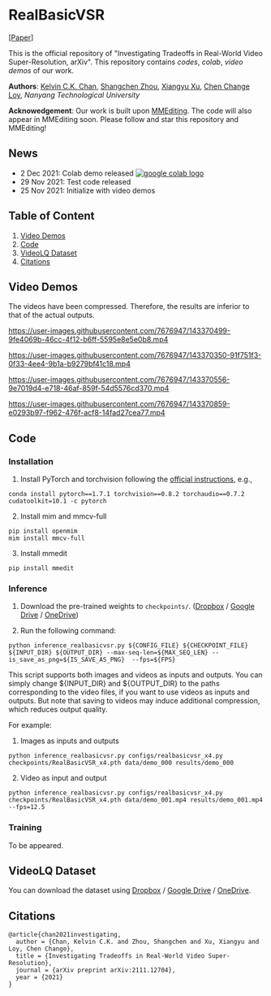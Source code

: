 # RealBasicVSR

\[[Paper](https://arxiv.org/pdf/2111.12704.pdf)\]

This is the official repository of "Investigating Tradeoffs in Real-World Video Super-Resolution, arXiv". This repository contains *codes*, *colab*, *video demos* of our work.

**Authors**: [Kelvin C.K. Chan](https://ckkelvinchan.github.io/), [Shangchen Zhou](https://shangchenzhou.com/), [Xiangyu Xu](https://sites.google.com/view/xiangyuxu), [Chen Change Loy](https://www.mmlab-ntu.com/person/ccloy/), *Nanyang Technological University*

**Acknowedgement**: Our work is built upon [MMEditing](https://github.com/open-mmlab/mmediting). The code will also appear in MMEditing soon. Please follow and star this repository and MMEditing!




## News
- 2 Dec 2021: Colab demo released <a href="https://colab.research.google.com/drive/1JzWRUR34hpKvtCHm84IGx6nv35LCv20J?usp=sharing"><img src="https://colab.research.google.com/assets/colab-badge.svg" alt="google colab logo"></a>
- 29 Nov 2021: Test code released
- 25 Nov 2021: Initialize with video demos

## Table of Content
1. [Video Demos](#video-demos)
2. [Code](#code)
3. [VideoLQ Dataset](#videolq-dataset)
4. [Citations](#citations)

## Video Demos
The videos have been compressed. Therefore, the results are inferior to that of the actual outputs.

https://user-images.githubusercontent.com/7676947/143370499-9fe4069b-46cc-4f12-b6ff-5595e8e5e0b8.mp4

https://user-images.githubusercontent.com/7676947/143370350-91f751f3-0f33-4ee4-9b1a-b9279bf41c18.mp4

https://user-images.githubusercontent.com/7676947/143370556-9e7019d4-e718-46af-859f-54d5576cd370.mp4

https://user-images.githubusercontent.com/7676947/143370859-e0293b97-f962-476f-acf8-14fad27cea77.mp4

## Code
### Installation
1. Install PyTorch and torchvision following the [official instructions](https://pytorch.org/get-started/locally/), e.g.,
```
conda install pytorch==1.7.1 torchvision==0.8.2 torchaudio==0.7.2 cudatoolkit=10.1 -c pytorch
```

2. Install mim and mmcv-full
```
pip install openmim
mim install mmcv-full
```

3. Install mmedit
```
pip install mmedit
```

### Inference
1. Download the pre-trained weights to `checkpoints/`. ([Dropbox](https://www.dropbox.com/s/eufigxmmkv5woop/RealBasicVSR.pth?dl=0) / [Google Drive](https://drive.google.com/file/d/1OYR1J2GXE90Zu2gVU5xc0t0P_UmKH7ID/view) / [OneDrive](https://entuedu-my.sharepoint.com/:u:/g/personal/chan0899_e_ntu_edu_sg/EfMvf8H6Y45JiY0xsK4Wy-EB0kiGmuUbqKf0qsdoFU3Y-A?e=9p8ITR))

2. Run the following command:
```
python inference_realbasicvsr.py ${CONFIG_FILE} ${CHECKPOINT_FILE} ${INPUT_DIR} ${OUTPUT_DIR} --max-seq-len=${MAX_SEQ_LEN} --is_save_as_png=${IS_SAVE_AS_PNG}  --fps=${FPS}
```

This script supports both images and videos as inputs and outputs. You can simply change ${INPUT_DIR} and ${OUTPUT_DIR} to the paths corresponding to the video files, if you want to use videos as inputs and outputs. But note that saving to videos may induce additional compression, which reduces output quality.

For example:
1. Images as inputs and outputs
```
python inference_realbasicvsr.py configs/realbasicvsr_x4.py checkpoints/RealBasicVSR_x4.pth data/demo_000 results/demo_000
```

2. Video as input and output
```
python inference_realbasicvsr.py configs/realbasicvsr_x4.py checkpoints/RealBasicVSR_x4.pth data/demo_001.mp4 results/demo_001.mp4 --fps=12.5
```

### Training
To be appeared.

## VideoLQ Dataset
You can download the dataset using [Dropbox](https://www.dropbox.com/sh/hc06f1livdhutbo/AAAMPy92EOqVjRN8waT0ie8ja?dl=0) / [Google Drive](https://drive.google.com/drive/folders/1-1iJRNdqdFZWOnoUU4xG1Z1QhwsGwMDy?usp=sharing) / [OneDrive](https://entuedu-my.sharepoint.com/:f:/g/personal/chan0899_e_ntu_edu_sg/ErSugvUBxoBMlvSAHhqT5BEB9-4ZaqxzJIcc9uvVa8JGHg?e=WpHJTc).

## Citations
```
@article{chan2021investigating,
  author = {Chan, Kelvin C.K. and Zhou, Shangchen and Xu, Xiangyu and Loy, Chen Change},
  title = {Investigating Tradeoffs in Real-World Video Super-Resolution},
  journal = {arXiv preprint arXiv:2111.12704},
  year = {2021}
}
```
